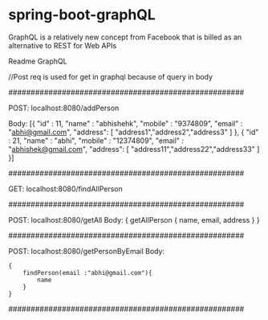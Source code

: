 # spring-boot-graphQL
GraphQL is a relatively new concept from Facebook that is billed as an alternative to REST for Web APIs


Readme
GraphQL

//Post req is used for get in graphql because of query in body

#####################################################

POST: localhost:8080/addPerson

Body:
[{ "id" : 11,
"name" : "abhishehk",
"mobile" : "9374809",
"email" : "abhi@gmail.com",
"address": [
"address1","address2","address3"
]
},
{ "id" : 21,
"name" : "abhi",
"mobile" : "12374809",
"email" : "abhishek@gmail.com",
"address": [
"address11","address22","address33"
]
}]

#####################################################

GET: localhost:8080/findAllPerson

#####################################################

POST: localhost:8080/getAll
Body:
    {
       getAllPerson
        { name,
          email,
          address
        }
    }

#####################################################

POST: localhost:8080/getPersonByEmail
Body:

	{
		findPerson(email :"abhi@gmail.com"){
			name
		}	
	}

#####################################################	